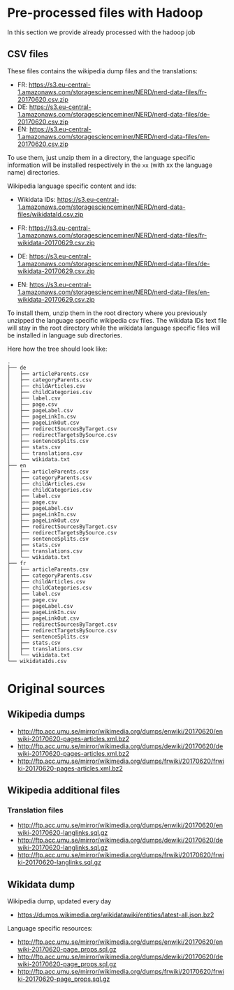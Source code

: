 
# Pre-processed files with Hadoop
 
In this section we provide already processed with the hadoop job

## CSV files

These files contains the wikipedia dump files and the translations: 

- FR: https://s3.eu-central-1.amazonaws.com/storagescienceminer/NERD/nerd-data-files/fr-20170620.csv.zip
- DE: https://s3.eu-central-1.amazonaws.com/storagescienceminer/NERD/nerd-data-files/de-20170620.csv.zip 
- EN: https://s3.eu-central-1.amazonaws.com/storagescienceminer/NERD/nerd-data-files/en-20170620.csv.zip

To use them, just unzip them in a directory, the language specific information will be installed respectively in the `xx` (with xx the language name) directories.  

Wikipedia language specific content and ids: 

- Wikidata IDs: https://s3.eu-central-1.amazonaws.com/storagescienceminer/NERD/nerd-data-files/wikidataId.csv.zip

- FR: https://s3.eu-central-1.amazonaws.com/storagescienceminer/NERD/nerd-data-files/fr-wikidata-20170629.csv.zip
- DE: https://s3.eu-central-1.amazonaws.com/storagescienceminer/NERD/nerd-data-files/de-wikidata-20170629.csv.zip
- EN: https://s3.eu-central-1.amazonaws.com/storagescienceminer/NERD/nerd-data-files/en-wikidata-20170629.csv.zip

To install them, unzip them in the root directory where you previously unzipped the language specific wikipedia csv files.
The wikidata IDs text file will stay in the root directory while the wikidata language specific files will be installed in language sub directories. 

Here how the tree should look like: 

```
.
├── de
│   ├── articleParents.csv
│   ├── categoryParents.csv
│   ├── childArticles.csv
│   ├── childCategories.csv
│   ├── label.csv
│   ├── page.csv
│   ├── pageLabel.csv
│   ├── pageLinkIn.csv
│   ├── pageLinkOut.csv
│   ├── redirectSourcesByTarget.csv
│   ├── redirectTargetsBySource.csv
│   ├── sentenceSplits.csv
│   ├── stats.csv
│   ├── translations.csv
│   └── wikidata.txt
├── en
│   ├── articleParents.csv
│   ├── categoryParents.csv
│   ├── childArticles.csv
│   ├── childCategories.csv
│   ├── label.csv
│   ├── page.csv
│   ├── pageLabel.csv
│   ├── pageLinkIn.csv
│   ├── pageLinkOut.csv
│   ├── redirectSourcesByTarget.csv
│   ├── redirectTargetsBySource.csv
│   ├── sentenceSplits.csv
│   ├── stats.csv
│   ├── translations.csv
│   └── wikidata.txt
├── fr
│   ├── articleParents.csv
│   ├── categoryParents.csv
│   ├── childArticles.csv
│   ├── childCategories.csv
│   ├── label.csv
│   ├── page.csv
│   ├── pageLabel.csv
│   ├── pageLinkIn.csv
│   ├── pageLinkOut.csv
│   ├── redirectSourcesByTarget.csv
│   ├── redirectTargetsBySource.csv
│   ├── sentenceSplits.csv
│   ├── stats.csv
│   ├── translations.csv
│   └── wikidata.txt
└── wikidataIds.csv  
```

# Original sources

## Wikipedia dumps
- http://ftp.acc.umu.se/mirror/wikimedia.org/dumps/enwiki/20170620/enwiki-20170620-pages-articles.xml.bz2
- http://ftp.acc.umu.se/mirror/wikimedia.org/dumps/dewiki/20170620/dewiki-20170620-pages-articles.xml.bz2
- http://ftp.acc.umu.se/mirror/wikimedia.org/dumps/frwiki/20170620/frwiki-20170620-pages-articles.xml.bz2

## Wikipedia additional files

### Translation files
- http://ftp.acc.umu.se/mirror/wikimedia.org/dumps/enwiki/20170620/enwiki-20170620-langlinks.sql.gz
- http://ftp.acc.umu.se/mirror/wikimedia.org/dumps/dewiki/20170620/dewiki-20170620-langlinks.sql.gz
- http://ftp.acc.umu.se/mirror/wikimedia.org/dumps/frwiki/20170620/frwiki-20170620-langlinks.sql.gz


## Wikidata dump

Wikipedia dump, updated every day
- https://dumps.wikimedia.org/wikidatawiki/entities/latest-all.json.bz2

Language specific resources: 
- http://ftp.acc.umu.se/mirror/wikimedia.org/dumps/enwiki/20170620/enwiki-20170620-page_props.sql.gz
- http://ftp.acc.umu.se/mirror/wikimedia.org/dumps/dewiki/20170620/dewiki-20170620-page_props.sql.gz
- http://ftp.acc.umu.se/mirror/wikimedia.org/dumps/frwiki/20170620/frwiki-20170620-page_props.sql.gz
